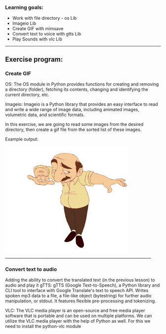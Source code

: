### Learning goals:
* Work with file directory  - os Lib
* Imageio Lib
* Create GIF with mimsave
* Convert text to voice with gtts Lib
* Play Sounds with vlc Lib
________________________________________________

## Exercise program:

### Create GIF
OS:
The OS module in Python provides functions for creating and removing a directory (folder), fetching its contents, changing and identifying the current directory, etc.

Imageio:
Imageio is a Python library that provides an easy interface to read and write a wide range of image data, including animated images, volumetric data, and scientific formats. 

In this exercise, we are going to read some images from the desired directory, then create a gif file from the sorted list of these images.

Example output:

<img src="gif_maker/output.gif" />
__________________________________________________________________________

### Convert text to audio
Adding the ability to convert the translated text (in the previous lesson) to audio and play it
gTTS:
gTTS (Google Text-to-Speech), a Python library and CLI tool to interface with Google Translate's text to speech API. Writes spoken mp3 data to a file, a file-like object (bytestring) for further audio manipulation, or stdout. It features flexible pre-processing and tokenizing.

VLC:
The VLC media player is an open-source and free media player software that is portable and can be used on multiple platforms. 
We can utilize the VLC media player with the help of Python as well. For this we need to install the python-vlc module
